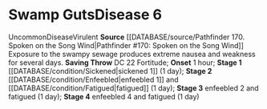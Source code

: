 ﻿---
id: '22'
level: '6'
name: Swamp Guts
onset: 1 hour
rarity: Uncommon
saving_throw: DC 22 Fortitude
source: '[[DATABASE/source/Pathfinder 170. Spoken on the Song Wind|Pathfinder #170:
  Spoken on the Song Wind]]'
stage: 'Stage 1: sickened 1 (1 day)Stage 2: enfeebled 1 and fatigued (1 day)Stage
  3: enfeebled 2 and fatigued (1 day)Stage 4: enfeebled 4 and fatigued (1 day)'
trait:
- '[[DATABASE/trait/Disease|Disease]]'
- '[[DATABASE/trait/Uncommon|Uncommon]]'
- '[[DATABASE/trait/Virulent|Virulent]]'
type: Disease

---
# Swamp Guts<span class="item-type">Disease 6</span>

<span class="trait-uncommon item-trait">Uncommon</span><span class="item-trait">Disease</span><span class="item-trait">Virulent</span>
**Source** [[DATABASE/source/Pathfinder 170. Spoken on the Song Wind|Pathfinder #170: Spoken on the Song Wind]]
Exposure to the swampy sewage produces extreme nausea and weakness for several days.
**Saving Throw** DC 22 Fortitude; **Onset** 1 hour; **Stage 1** [[DATABASE/condition/Sickened|sickened 1]] (1 day); **Stage 2** [[DATABASE/condition/Enfeebled|enfeebled 1]] and [[DATABASE/condition/Fatigued|fatigued]] (1 day); **Stage 3** enfeebled 2 and fatigued (1 day); **Stage 4** enfeebled 4 and fatigued (1 day)